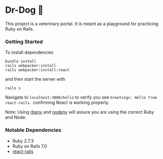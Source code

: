 # Dr-Dog 🐶

This project is a veterinary portal. It is meant as a playground for practicing Ruby on Rails. 

### Getting Started

To install dependencies
```
bundle install
rails webpacker:install
rails webpacker:install:react
```
and then start the server with

```
rails s
```

Navigate to `localhost:3000/hello` to verify you see `Greetings: Hello from react-rails.` confirming React is working properly.

Note: Using [rbenv](https://github.com/rbenv/rbenv) and [nodenv](https://github.com/nodenv/nodenv) will assure you are using the correct Ruby and Node.

### Notable Dependencies

* Ruby 2.7.3
* Ruby on Rails 7.0
* [react-rails](https://github.com/reactjs/react-rails)
